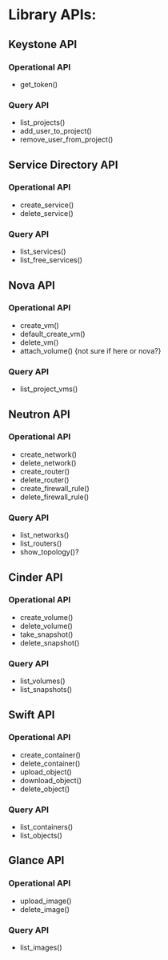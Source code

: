 # Library APIs:
## Keystone API
### Operational API 
* get_token()

### Query API 
* list_projects()
* add_user_to_project()
* remove_user_from_project() 

## Service Directory API
### Operational API 
* create_service()
* delete_service()

### Query API 
* list_services()
* list_free_services()

## Nova API
### Operational API 
* create_vm()
* default_create_vm()
* delete_vm()
* attach_volume() {not sure if here or nova?}

### Query API 
* list_project_vms()

## Neutron API
### Operational API 
* create_network()
* delete_network()
* create_router()
* delete_router()
* create_firewall_rule()
* delete_firewall_rule()

### Query API 
* list_networks()
* list_routers()
* show_topology()?

## Cinder API
### Operational API 
* create_volume()
* delete_volume()
* take_snapshot()
* delete_snapshot()

### Query API 
* list_volumes()
* list_snapshots()

## Swift API
### Operational API 
* create_container()
* delete_container()
* upload_object()
* download_object()
* delete_object()

### Query API
* list_containers()
* list_objects()

## Glance API
### Operational API 
* upload_image()
* delete_image()

### Query API
* list_images()

